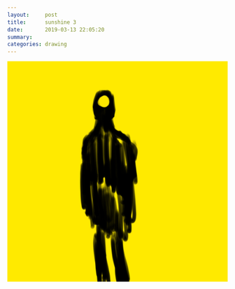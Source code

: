 ```yaml
---
layout:     post
title:      sunshine 3
date:       2019-03-13 22:05:20
summary:    
categories: drawing
---
```

![sunshine 3](/images/diary/sunshine-3.png ".")
